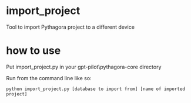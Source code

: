 # import_project
Tool to import Pythagora project to a different device

# how to use

Put import_project.py in your gpt-pilot\pythagora-core directory


Run from the command line like so:

    python import_project.py [database to import from] [name of imported project]
